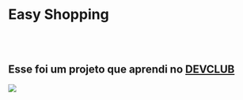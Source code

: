 <h1>Easy Shopping</h1>
<br>
<br>
<h2>Esse foi um projeto que aprendi no <a href="https://rodolfomori.com.br/devclub">DEVCLUB</a></h2>

<img src="https://github.com/robert09881/easy-shopping/blob/master/img/desktop.jpg?raw=true">
